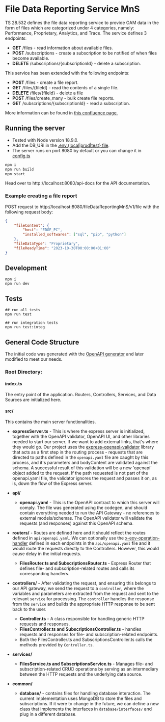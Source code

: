 # File Data Reporting Service MnS

TS 28.532 defines the file data reporting service to provide OAM data in the form of files which are categorized under 4 categories, namely: Performance, Proprietary, Analytics, and Trace. The service defines 3 endpoints:

-   **GET** /files - read information about available files.
-   **POST** /subscriptions - create a subscription to be notified of when files become available.
-   **DELETE** /subscriptions/{subscriptionId} - delete a subscription.

This service has been extended with the following endpoints:

-   **POST** /files - create a file report.
-   **GET** /files/{fileId} - read the contents of a single file.
-   **DELETE** /files/{fileId} - delete a file
-   **POST** /files/create_many - bulk create file reports.
-   **GET** /subscriptions/{subscriptionId} - read a subscription.

More information can be found in [this confluence page.](https://beintelli.atlassian.net/wiki/spaces/COBRA5G/pages/1101594632/OAM+Data+Collection+for+the+NWDAF)

## Running the server

-   Tested with Node version 18.9.0.
-   Add the DB_URI in the [.env.{local|prod|test} file](./.env.example).
-   The server runs on port 8080 by default or you can change it in [config.ts](./src/config.ts)

```bash
npm i
npm run build
npm start
```

Head over to http://localhost:8080/api-docs for the API documentation.

### Example creating a file report

POST request to http://localhost:8080/fileDataReportingMnS/v1/file with the following request body:

```json
{
	"fileContent": {
		"host": "EDGE_PC",
		"installed_softwares": ["sql", "pip", "python"]
	},
	"fileDataType": "Proprietary",
	"fileReadyTime": "2023-10-30T00:00:00+01:00"
}
```

## Development

```
npm i
npm run dev
```

## Tests

```
## run all tests
npm run test

## run integration tests
npm run test:integ
```

## General Code Structure

The initial code was generated with the [OpenAPI generator](https://openapi-generator.tech/docs/installation/) and later modified to meet our needs.

### Root Directory:

#### index.ts

The entry point of the application. Routers, Controllers, Services, and Data Sources are initialized here.

#### src/

This contains the main server functionalities.

-   **expressServer.ts** - This is where the express server is initialized, together with the OpenAPI validator, OpenAPI UI, and other libraries needed to start our server. If we want to add external links, that's where they would go. Our project uses the [express-openapi-validator](https://www.npmjs.com/package/express-openapi-validator) library that acts as a first step in the routing process - requests that are directed to paths defined in the `openapi.yaml` file are caught by this process, and it's parameters and bodyContent are validated against the schema. A successful result of this validation will be a new 'openapi' object added to the request. If the path requested is not part of the openapi.yaml file, the validator ignores the request and passes it on, as is, down the flow of the Express server.

-   **api/**

    -   **openapi.yaml** - This is the OpenAPI contract to which this server will comply. The file was generated using the codegen, and should contain everything needed to run the API Gateway - no references to external models/schemas. The OpenAPI validator will validate the requests (and responses) against this OpenAPI schema.

<!-- -   **utils/** - Currently a single file. This came with the generated server and has not been modified since.
    -   **openapiRouter.js** - This is where the routing to our back-end code happens. If the request object includes an `openapi` object, it picks up the following values (that are part of the `openapi.yaml` file): 'x-openapi-router-controller', and 'x-openapi-router-service'. These variables are names of files/classes in the controllers and services directories respectively. The operationId of the request is also extracted. The operationId is a method in the controller and the service that was generated as part of the codegen process. The routing process sends the request and response objects to the controller, which will extract the expected variables from the request, and send it to be processed by the service, returning the response from the service to the caller. -->

-   **routers/** - Routes are defined here and it should reflect the routes defined in `api/openapi.yaml`. We can optionally use the [x-eov-operation-handler](https://github.com/cdimascio/express-openapi-validator/tree/master/examples/3-eov-operations) defined in each endpoints in the `api/openapi.yaml` file and it would route the requests directly to the Controllers. However, this would cause delay in the initial requests.

    -   **FilesRouter.ts and SubscriptionsRouter.ts** - Express Router that defines file- and subscription-related routes and calls its corresponding handlers.

-   **controllers/** - After validating the request, and ensuring this belongs to our API gateway, we send the request to a `controller`, where the variables and parameters are extracted from the request and sent to the relevant `service` for processing. The `controller` handles the response from the `service` and builds the appropriate HTTP response to be sent back to the user.

    -   **Controller.ts** - A class responsible for handling generic HTTP requests and responses.
    -   **FilesController.ts and SubscriptionsController.ts** - handles requests and responses for file- and subscription-related endpoints.
    -   Both the FilesController.ts and SubscriptionsController.ts calls the methods provided by `Controller.ts`.

-   **services/**
    -   **FilesService.ts and SubscriptionsService.ts** - Manages file- and subscription-related CRUD operations by serving as an intermediary between the HTTP requests and the underlying data source.
-   **common/**
    -   **database/** - contains files for handling database interaction. The current implementation uses MongoDB to store the files and subscriptions. If it were to change in the future, we can define a new class that implements the interfaces in `database/interfaces/` and plug in a different database.
